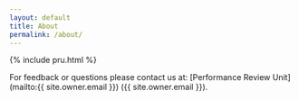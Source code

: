 ```yaml
---
layout: default
title: About
permalink: /about/
---
```



{% include pru.html %}

For feedback or questions please contact us at:
[Performance Review Unit](mailto:{{ site.owner.email }}) ({{ site.owner.email }}).

